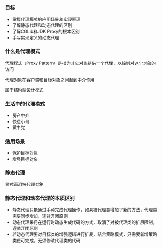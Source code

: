 ### 目标

- 掌握代理模式的应用场景和实现原理
- 了解静态代理和动态代理的区别
- 了解CGLib和JDK Proxy的根本区别
- 手写实现定义的动态代理



### 什么是代理模式

代理模式（Proxy Pattern）是指为其它对象提供一个代理，以控制对这个对象的访问

代理对象在客户端和目标对象之间起到中介作用

属于结构型设计模式



### 生活中的代理模式

- 房产中介
- 快递小哥
- 黄牛党



### 适用场景

- 保护目标对象
- 增强目标对象



### 静态代理

显式声明被代理对象



### 静态代理和动态代理的本质区别

- 静态代理只能通过手动完成代理操作，如果被代理类增加了新的方法，代理类需要同步增加，违背开闭原则
- 动态代理采用在运行时动态生成代码的方式，取消了对被代理类的扩展限制，遵循开闭原则
- 若动态代理要对目标类的增强逻辑进行扩展，结合策略模式，只需要新增策略类便可完成，无须修改代理类的代码